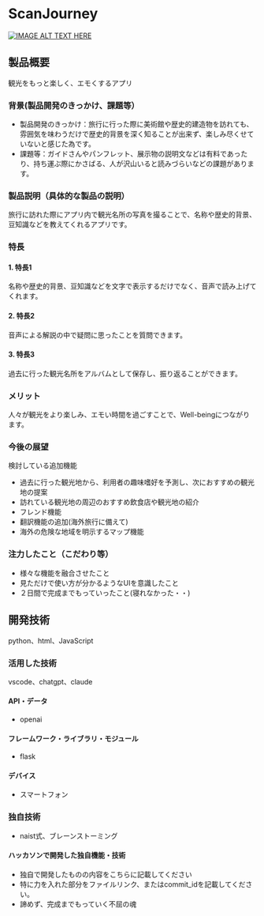 # ScanJourney

[![IMAGE ALT TEXT HERE](https://jphacks.com/wp-content/uploads/2024/07/JPHACKS2024_ogp.jpg)](https://www.youtube.com/watch?v=DZXUkEj-CSI)

## 製品概要
観光をもっと楽しく、エモくするアプリ
### 背景(製品開発のきっかけ、課題等）
* 製品開発のきっかけ：旅行に行った際に美術館や歴史的建造物を訪れても、雰囲気を味わうだけで歴史的背景を深く知ることが出来ず、楽しみ尽くせていないと感じた為です。
* 課題等：ガイドさんやパンフレット、展示物の説明文などは有料であったり、持ち運ぶ際にかさばる、人が沢山いると読みづらいなどの課題があります。
### 製品説明（具体的な製品の説明）
旅行に訪れた際にアプリ内で観光名所の写真を撮ることで、名称や歴史的背景、豆知識などを教えてくれるアプリです。
### 特長
#### 1. 特長1
名称や歴史的背景、豆知識などを文字で表示するだけでなく、音声で読み上げてくれます。
#### 2. 特長2
音声による解説の中で疑問に思ったことを質問できます。
#### 3. 特長3
過去に行った観光名所をアルバムとして保存し、振り返ることができます。
### メリット
人々が観光をより楽しみ、エモい時間を過ごすことで、Well-beingにつながります。
### 今後の展望
検討している追加機能
* 過去に行った観光地から、利用者の趣味嗜好を予測し、次におすすめの観光地の提案
* 訪れている観光地の周辺のおすすめ飲食店や観光地の紹介
* フレンド機能
* 翻訳機能の追加(海外旅行に備えて)
* 海外の危険な地域を明示するマップ機能
### 注力したこと（こだわり等）
* 様々な機能を融合させたこと
* 見ただけで使い方が分かるようなUIを意識したこと
* ２日間で完成までもっていったこと(寝れなかった・・)

## 開発技術
python、html、JavaScript
### 活用した技術
vscode、chatgpt、claude
#### API・データ
* openai

#### フレームワーク・ライブラリ・モジュール
* flask

#### デバイス
* スマートフォン

### 独自技術
* naist式、ブレーンストーミング
#### ハッカソンで開発した独自機能・技術
* 独自で開発したものの内容をこちらに記載してください
* 特に力を入れた部分をファイルリンク、またはcommit_idを記載してください。
* 諦めず、完成までもっていく不屈の魂
